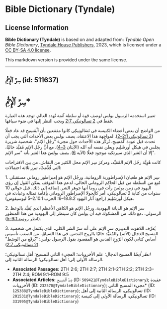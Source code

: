 # Bible Dictionary (Tyndale)

## License Information

**Bible Dictionary (Tyndale)** is based on and adapted from: _Tyndale Open Bible Dictionary_, [Tyndale House Publishers](https://tyndaleopenresources.com/), 2023, which is licensed under a [CC BY-SA 4.0 license](https://creativecommons.org/licenses/by-sa/4.0/legalcode.en).

This markdown version is provided under the same license.



--------------------------------

## سِرَّ ٱلْإِثْمِ (id: 511637)

سِرَّ ٱلْإِثْمِ\*
=================

تعبير استخدمه الرسول بولس لوصف قوة أو سلطة آثمة تُهدد العالم. توجد هذه العبارة فقط في [2 تسالونيكي 2:7](https://ref.ly/2Thess2:7) ويجب النظر إليها في ضوء سياقها.

من الواضح أن بعض أعضاء الكنيسة في تَسَالونِيكِي كانوا مقتنعين بأن ٱلْمَسِيحِ قد عاد فعلًا ([2 تسالونيكي 2:1–2](https://ref.ly/2Thess2:1-2Thess2:2)). لمواجهة هذا الاعتقاد، يصف بولس بعض الأحداث التي يجب أن تحدث قبل عودة ٱلْمَسِيحِ. تُركِّز هذه الأحداث حول مجيء "رجُل الإثم"، شخصية شريرة يجلس في هيكل أورشَلِيم ويعلن نفسه أنه ٱلله (الآيتان [3–4](https://ref.ly/2Thess2:3-2Thess2:4)). مع أنَّ رجُل الإثم مُقيَّد حاليًا، إلا أن الشر الذي سيرتكبه موجود فعلًا (الآية [6](https://ref.ly/2Thess2:6)). يصف بولسَ هذا الشر بأنه "سر الإثم".

كانت هُوِيَّة رجُل الإثم المُقيِّد، ومركز سِر الإثم محل الكثير من النقاش. من بين الاقتراحات التي قُدِّمتْ، تبرز ثلاثة احتمالات:

1\. سِر الإثم هو طغيان الإمبراطورية الرومانية، ورجُل الإثم هو إمبراطور روماني مستقبلي مُنِع من السلطة من قبل الحاكم الروماني الحالي. لدعم هذا الموقف يمكن القول إن رؤى اليهود في زمن بولسَ رأت في روما أنها جوهر الشر. إضافة إلى ذلك، قبل حوالي 10 سنوات من كتابة 2 تسالونيكي، أمر كالِجولا الإمبراطور الروماني بإقامة تمثاله وعبادته في هيكل أورشَلِيم (راجع: آثار اليهود 18\.8\.2–6؛ الحرب 2\.10\.1–5 ليوسيفوس).

2\. سر الإثم هو الديانة اليهودية، ورجُل الإثم هو الكاهن الأعظم الذي يُقيَّد بالوعظ الرسولي. ،مع ذلك، من المشكوك فيه أن بولسَ كان سينظر إلى اليهودية من هذا المنظور (انظر [رومية 9:1–5](https://ref.ly/Rom9:1-Rom9:5)).

3\. يُعرِّف اللاهوت التدبيري سر الإثم على أنه سرّ الشر الكلي، الذي يكتمل في شخصية المسيح الدجال (الآثم) والمُقيَّد حاليًا بالروحِ القدس. في هذا السياق، من الصعب تأسيس أساس كتابي لكون ٱلرّوحِ القدس هو المقصود بقول الرسول بولس: "يُرفَع من الوسَط" ([2 تسالونيكي 2:7](https://ref.ly/2Thess2:7)).

*انظر أيضًا* المسيح الدجال؛ علم الأخرويات؛ المجيء الثاني للمسيح؛ أهل تسالونيكي؛ الرسالة الأولى إلى؛ أهل تسالونيكي؛ الرسالة الثانية إلى.

* **Associated Passages:** 2TH 2:6; 2TH 2:7; 2TH 2:1–2TH 2:2; 2TH 2:3–2TH 2:4; ROM 9:1–ROM 9:5
* **Associated Articles:** ضِدَّ ٱلْمَسِيح (ID: `509421@TyndaleBibleDictionary`); عقيدة الأخرويات (ID: `232570@TyndaleBibleDictionary`); مجيء المسيح الثاني* (ID: `125388@TyndaleBibleDictionary`); تسالونيكي، الرسالة الثانية إلى أهل (ID: `201531@TyndaleBibleDictionary`); تسالونيكي، الرسالة الأولى إلى كنيسة (ID: `331995@TyndaleBibleDictionary`)

